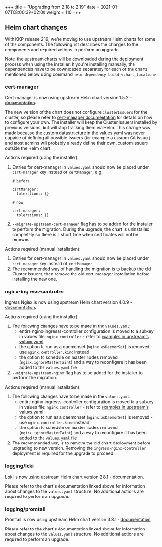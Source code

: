 +++
title = "Upgrading from 2.18 to 2.19"
date = 2021-01-07T08:00:39+02:00
weight = 110
+++

## Helm chart changes

With KKP release 2.19, we're moving to use upstream Helm charts for some of the components. The following list describes the changes to the components and required actions to perform an upgrade.

Note: the upstream charts will be downloaded during the deployment process when using the installer. If you're installing manually, the dependencies have to be downloaded separately for each of the charts mentioned below using command `helm dependency build <chart_location>`

### cert-manager

Cert-manager is now using upstream Helm chart version 1.5.2 - [documentation](https://cert-manager.io/docs/).

The new version of the chart does not configure `clusterIssuers` for the cluster, so please refer to [cert-manager documentation](https://cert-manager.io/docs/configuration/) for details on how to configure your own. The installer will keep the Cluster Issuers installed by previous versions, but will stop tracking them via Helm. This change was made because the custom datastructure in the values.yaml was never capable of defining all possible Issuers (for example a custom CA issuer) and most admins will probably already define their own, custom issuers outside the Helm chart.

Actions required (using the installer):

1. Entries for cert-manager in `values.yaml` should now be placed under `cert-manager` key instead of `certManager`, e.g.
   ```
   # before

   certManager:
     tolerations: {}

   # now

   cert-manager:
     tolerations: {}
   ```
2. `--migrate-upstream-cert-manager` flag has to be added for the installer to perform the migration. During the upgrade, the chart is uninstalled completely so there is a short time when certificates will not be renewed.

Actions required (manual installation):
1. Entries for cert-manager in `values.yaml` should now be placed under `cert-manager` key instead of `certManager`
2. The recommended way of handling the migration is to backup the old Cluster Issuers, then remove the old cert-manager installation before installing the new one.

### nginx-ingress-controller

Ingress Nginx is now using upstream Helm chart version 4.0.9 - [documentation](https://kubernetes.github.io/ingress-nginx/).

Actions required (using the installer):

1.  The following changes have to be made in the `values.yaml`:
    * entire nginx-ingresss-controller configuration is moved to a subkey in values file: `nginx.controller` - refer to [examples in upstream's values.yaml](https://github.com/kubernetes/ingress-nginx/blob/helm-chart-4.0.9/charts/ingress-nginx/values.yaml)
    * the option to run as a daemonset (`nginx.asDaemonSet`) is removed - use `nginx.controller.kind` instead
    * the option to schedule on master nodes removed (`nginx.ignoreMasterTaint`) and a way to reconfigure it has been added to the `values.yaml` file
2. `--migrate-upstream-nginx` flag has to be added for the installer to perform the migration.

Actions required (manual installation):
1.  The following changes have to be made in the `values.yaml`:
    * entire nginx-ingresss-controller configuration is moved to a subkey in values file: `nginx.controller` - refer to [examples in upstream's values.yaml](https://github.com/kubernetes/ingress-nginx/blob/helm-chart-4.0.9/charts/ingress-nginx/values.yaml)
    * the option to run as a daemonset (`nginx.asDaemonSet`) is removed - use `nginx.controller.kind` instead
    * the option to schedule on master nodes removed (`nginx.ignoreMasterTaint`) and a way to reconfigure it has been added to the `values.yaml` file
2. The recommended way is to remove the old chart deployment before upgrading to new version. Removing the `ingress-nginx-controller` deployment is required for the upgrade to proceed.

### logging/loki

Loki is now using upstream Helm chart version 2.8.1 - [documentation](https://artifacthub.io/packages/helm/grafana/loki/2.8.1).

Please refer to the chart's documentation linked above for information about changes to the `values.yaml` structure. No additional actions are required to perform an upgrade.

### logging/promtail

Promtail is now using upstream Helm chart version 3.8.1 - [documentation](https://artifacthub.io/packages/helm/grafana/promtail/3.8.1)

Please refer to the chart's documentation linked above for information about changes to the `values.yaml` structure. No additional actions are required to perform an upgrade.
